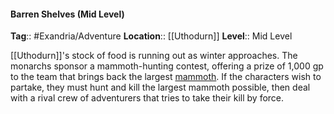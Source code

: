 #### Barren Shelves (Mid Level)
**Tag**:: #Exandria/Adventure
**Location**:: [[Uthodurn]]
**Level**:: Mid Level

 [[Uthodurn]]'s stock of food is running out as winter approaches. The monarchs sponsor a mammoth-hunting contest, offering a prize of 1,000 gp to the team that brings back the largest [mammoth](https://www.dndbeyond.com/monsters/mammoth). If the characters wish to partake, they must hunt and kill the largest mammoth possible, then deal with a rival crew of adventurers that tries to take their kill by force.
